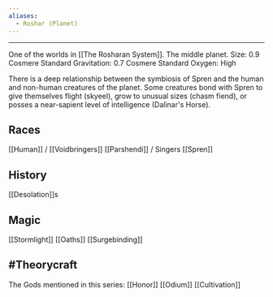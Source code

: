 ```yaml
---
aliases:
  - Roshar (Planet)
---
```


---
One of the worlds in [[The Rosharan System]]. The middle planet.
Size: 0.9 Cosmere Standard
Gravitation: 0.7 Cosmere Standard
Oxygen: High

There is a deep relationship between the symbiosis of Spren and the human and non-human creatures of the planet. Some creatures bond with Spren to give themselves flight (skyeel), grow to unusual sizes (chasm fiend), or posses a near-sapient level of intelligence (Dalinar's Horse).

## Races
[[Human]] / [[Voidbringers]]
[[Parshendi]] / Singers
[[Spren]]

## History
[[Desolation]]s

## Magic
[[Stormlight]]
[[Oaths]]
[[Surgebinding]]

## #Theorycraft
The Gods mentioned in this series:
[[Honor]]
[[Odium]]
[[Cultivation]]
